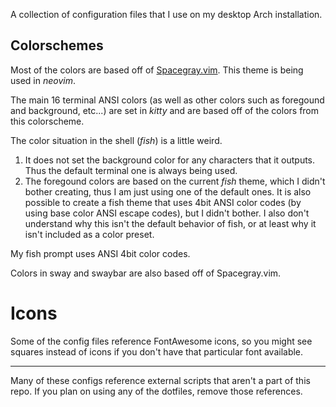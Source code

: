 A collection of configuration files that I use on my desktop Arch installation.

## Colorschemes

Most of the colors are based off of [Spacegray.vim](https://github.com/ajh17/Spacegray.vim). This theme is being used in *neovim*.

The main 16 terminal ANSI colors (as well as other colors such as foregound and background, etc...) are set in *kitty* and are based off of the colors from this colorscheme.

The color situation in the shell (*fish*) is a little weird.

1. It does not set the background color for any characters that it outputs. Thus the default terminal one is always being used. 
2. The foregound colors are based on the current *fish* theme, which I didn't bother creating, thus I am just using one of the default ones. It is also possible to create a fish theme that uses 4bit ANSI color codes (by using base color ANSI escape codes), but I didn't bother. I also don't understand why this isn't the default behavior of fish, or at least why it isn't included as a color preset. 

My fish prompt uses ANSI 4bit color codes. 

Colors in sway and swaybar are also based off of Spacegray.vim.

# Icons

Some of the config files reference FontAwesome icons, so you might see squares instead of icons if you don't have that particular font available.

--- 

Many of these configs reference external scripts that aren't a part of this repo. If you plan on using any of the dotfiles, remove those references. 
